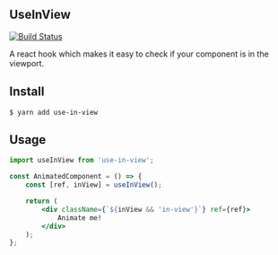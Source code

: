## UseInView

[![Build Status](https://travis-ci.org/elinadenfina/useInView.svg?branch=master)](https://travis-ci.org/elinadenfina/useInView)

A react hook which makes it easy to check if your component is in the viewport.

## Install

```
$ yarn add use-in-view
```

## Usage

```jsx
import useInView from 'use-in-view';

const AnimatedComponent = () => {
	const [ref, inView] = useInView();

    return (
        <div className={`${inView && 'in-view'}`} ref={ref}>
            Animate me!
        </div>
    );
};

```


